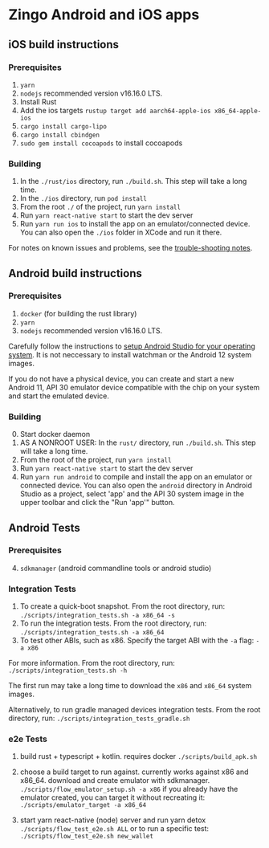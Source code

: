 # Zingo Android and iOS apps

## iOS build instructions

### Prerequisites
1. `yarn`
2. `nodejs` recommended version v16.16.0 LTS.
3. Install Rust
4. Add the ios targets `rustup target add aarch64-apple-ios x86_64-apple-ios`
5. `cargo install cargo-lipo`
6. `cargo install cbindgen`
7. `sudo gem install cocoapods` to install cocoapods

### Building
1. In the `./rust/ios` directory, run `./build.sh`.
   This step will take a long time.
2. In the `./ios` directory, run `pod install`
3. From the root `./` of the project, run `yarn install`
4. Run `yarn react-native start` to start the dev server
5. Run `yarn run ios` to install the app on an emulator/connected device.
   You can also open the `./ios` folder in XCode and run it there.

For notes on known issues and problems,
see the [trouble-shooting notes](./TROUBLESHOOTING.md).


## Android build instructions

### Prerequisites
1. `docker` (for building the rust library)
2. `yarn`
3. `nodejs` recommended version v16.16.0 LTS.

Carefully follow the instructions to [setup Android Studio for your
operating system](https://reactnative.dev/docs/environment-setup).
It is not neccessary to install watchman or the Android 12 system images.

If you do not have a physical device, you can create and start
a new Android 11, API 30 emulator device compatible
with the chip on your system and start the emulated device.

### Building
0. Start docker daemon
1. AS A NONROOT USER: In the `rust/` directory, run `./build.sh`.
   This step will take a long time.
2. From the root of the project, run `yarn install`
3. Run `yarn react-native start` to start the dev server
4. Run `yarn run android` to compile and install the app on an
   emulator or connected device. You can also open the `android` directory
   in Android Studio as a project, select 'app' and the API 30 system image
   in the upper toolbar and click the "Run 'app'" button.

## Android Tests

### Prerequisites
4. `sdkmanager` (android commandline tools or android studio)

### Integration Tests
1. To create a quick-boot snapshot. From the root directory, run:
   `./scripts/integration_tests.sh -a x86_64 -s`
2. To run the integration tests. From the root directory, run:
   `./scripts/integration_tests.sh -a x86_64`
3. To test other ABIs, such as x86. Specify the target ABI with the `-a` flag:
   `-a x86`
   
For more information. From the root directory, run:
`./scripts/integration_tests.sh -h`

The first run may take a long time to download the `x86` and `x86_64` system images.

Alternatively, to run gradle managed devices integration tests. From the root directory, run:
`./scripts/integration_tests_gradle.sh`

### e2e Tests
1) build rust + typescript + kotlin. requires docker
   `./scripts/build_apk.sh`

2) choose a build target to run against. currently works against x86 and x86_64. download and create emulator with sdkmanager.
   `./scripts/flow_emulator_setup.sh -a x86`
if you already have the emulator created, you can target it without recreating it: `./scripts/emulator_target -a x86_64`

3) start yarn react-native (node) server and run yarn detox
   `./scripts/flow_test_e2e.sh ALL`
or to run a specific test: `./scripts/flow_test_e2e.sh new_wallet`
